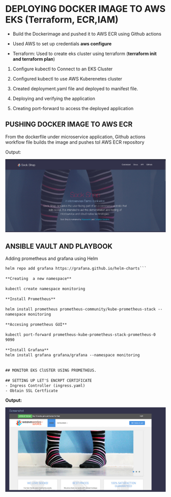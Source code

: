 
# DEPLOYING DOCKER IMAGE TO AWS EKS (Terraform, ECR,IAM)
 - Build the Dockerimage and pushed it to AWS ECR using Github actions

- Used AWS to set up credentials **aws configure**

- Terraform: Used to create eks cluster using terraform (**terraform init and terraform plan**)

1. Configure kubectl to Connect to an EKS Cluster

2. Configured kubectl to use AWS Kuberenetes cluster

3. Created deployment.yaml file and deployed to manifest file.

4. Deploying and verifying the application

5. Creating port-forward to access the deployed application


## PUSHING DOCKER IMAGE TO AWS ECR

From the dockerfile under microservice application, Github actions workflow file builds the image and pushes tol AWS ECR repository

Output: 

![ Deployed Image](https://github.com/elsie-dev/Capstone/blob/main/screenshots/capstone%20image.jpeg)



## ANSIBLE VAULT AND PLAYBOOK

Adding prometheus and grafana using Helm

```helm repo add prometheus-community https://prometheus-community.github.io/helm-charts
helm repo add grafana https://grafana.github.io/helm-charts```

**Creating  a new namespace**

kubectl create namespace monitoring

**Install Prometheus**

helm install prometheus prometheus-community/kube-prometheus-stack --namespace monitoring

**Accesing prometheus GUI**

kubectl port-forward prometheus-kube-prometheus-stack-prometheus-0 9090

**Install Grafana**
helm install grafana grafana/grafana --namespace monitoring


## MONITOR EKS ClUSTER USING PROMETHEUS.

## SETTING UP LET'S ENCRPT CERTIFICATE
- Ingress Controller (ingress.yaml)
- Obtain SSL Certficate
```

**Output:**

![Image](https://github.com/elsie-dev/Capstone/blob/main/screenshots/capstone2image.jpeg)

